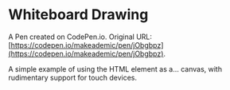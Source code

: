 # Whiteboard Drawing

A Pen created on CodePen.io. Original URL: [https://codepen.io/makeademic/pen/jObgbpz](https://codepen.io/makeademic/pen/jObgbpz).

A simple example of using the HTML <canvas> element as a... canvas, with rudimentary support for touch devices. 

